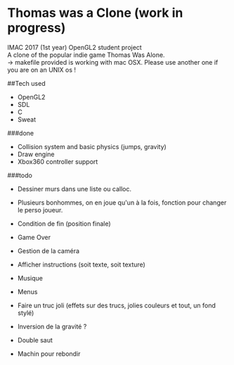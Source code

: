 # Thomas was a Clone (work in progress)
IMAC 2017 (1st year) OpenGL2 student project <br/>
A clone of the popular indie game Thomas Was Alone.<br/>
-> makefile provided is working with mac OSX. Please use another one if you are on an UNIX os !

##Tech used
- OpenGL2
- SDL
- C
- Sweat

###done
- Collision system and basic physics (jumps, gravity)
- Draw engine
- Xbox360 controller support

###todo
- Dessiner murs dans une liste ou calloc.
- Plusieurs bonhommes, on en joue qu'un à la fois, fonction pour changer le perso joueur.
- Condition de fin (position finale)
- Game Over
- Gestion de la caméra
- Afficher instructions (soit texte, soit texture)
- Musique
- Menus

- Faire un truc joli (effets sur des trucs, jolies couleurs et tout, un fond stylé)
- Inversion de la gravité ?
- Double saut
- Machin pour rebondir
